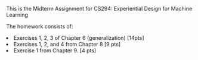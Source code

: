 This is the Midterm Assignment for CS294: Experiential Design for Machine Learning <br>

The homework consists of: <br>
<li> Exercises 1, 2, 3 of Chapter 6 (generalization) [14pts] </li>
<li> Exercises 1, 2, and 4 from Chapter 8 [9 pts] </li>
<li> Exercise 1 from Chapter 9. [4 pts] </li>
